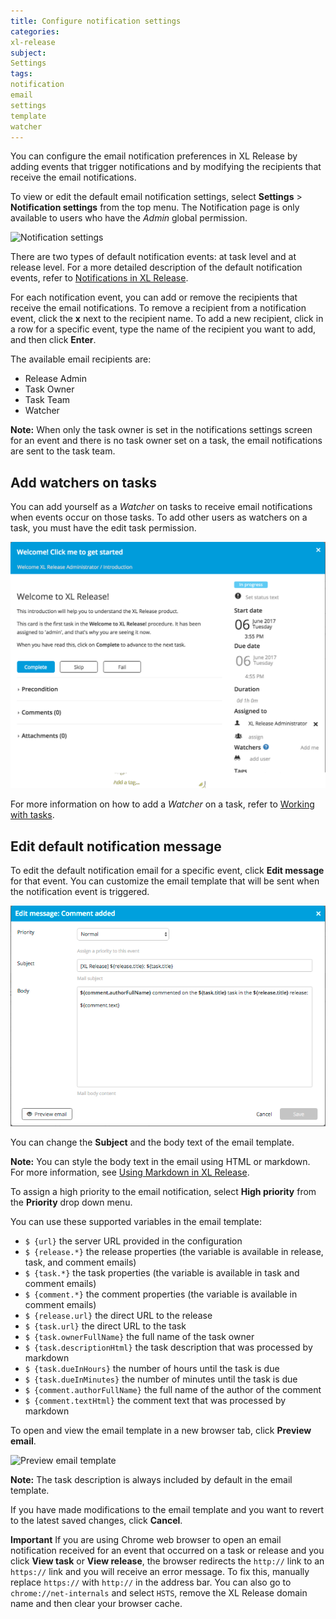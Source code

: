 ```yaml
---
title: Configure notification settings
categories:
xl-release
subject:
Settings
tags:
notification
email
settings
template
watcher
---
```


You can configure the email notification preferences in XL Release by adding events that trigger notifications and by modifying the recipients that receive the email notifications.

To view or edit the default email notification settings, select **Settings** > **Notification settings** from the top menu. The Notification page is only available to users who have the *Admin* global permission.

  ![Notification settings](../images/notification-settings.png)

There are two types of default notification events: at task level and at release level. For a more detailed description of the default notification events, refer to [Notifications in XL Release](/xl-release/concept/notifications-in-xl-release.html).

For each notification event, you can add or remove the recipients that receive the email notifications.
To remove a recipient from a notification event, click the **x** next to the recipient name.
To add a new recipient, click in a row for a specific event, type the name of the recipient you want to add, and then click **Enter**.

The available email recipients are:

* Release Admin
* Task Owner
* Task Team
* Watcher

**Note:** When only the task owner is set in the notifications settings screen for an event and there is no task owner set on a task, the email notifications are sent to the task team.

## Add watchers on tasks

You can add yourself as a *Watcher* on tasks to receive email notifications when events occur on those tasks. To add other users as watchers on a task, you must have the edit task permission.

  ![Task details](../images/task-details.png)

For more information on how to add a *Watcher* on a task, refer to [Working with tasks](/xl-release/how-to/working-with-tasks.html).

## Edit default notification message

To edit the default notification email for a specific event, click **Edit message** for that event. You can customize the email template that will be sent when the notification event is triggered.

  ![Edit notification message](../images/edit-notification-message.png)

You can change the **Subject** and the body text of the email template.

**Note:** You can style the body text in the email using HTML or markdown. For more information, see [Using Markdown in XL Release](/xl-release/how-to/using-markdown-in-xl-release.html).

To assign a high priority to the email notification, select **High priority** from the **Priority** drop down menu.

You can use these supported variables in the email template:

* `$ {url}` the server URL provided in the configuration
* `$ {release.*}` the release properties (the variable is available in release, task, and comment emails)
* `$ {task.*}` the task properties (the variable is available in task and comment emails)
* `$ {comment.*}` the comment properties (the variable is available in comment emails)
* `$ {release.url}` the direct URL to the release
* `$ {task.url}` the direct URL to the task
* `$ {task.ownerFullName}` the full name of the task owner
* `$ {task.descriptionHtml}` the task description that was processed by markdown
* `$ {task.dueInHours}` the number of hours until the task is due
* `$ {task.dueInMinutes}` the number of minutes until the task is due
* `$ {comment.authorFullName}` the full name of the author of the comment
* `$ {comment.textHtml}` the comment text that was processed by markdown

To open and view the email template in a new browser tab, click **Preview email**.

  ![Preview email template](../images/preview-email-template.png)

  **Note:** The task description is always included by default in the email template.

If you have made modifications to the email template and you want to revert to the latest saved changes, click **Cancel**.

**Important** If you are using Chrome web browser to open an email notification received for an event that occurred on a task or release and you click **View task** or **View release**, the browser redirects the `http://` link to an `https://` link and you will receive an error message. To fix this, manually replace `https://` with `http://` in the address bar. You can also go to `chrome://net-internals` and select `HSTS`, remove the XL Release domain name and then clear your browser cache.
